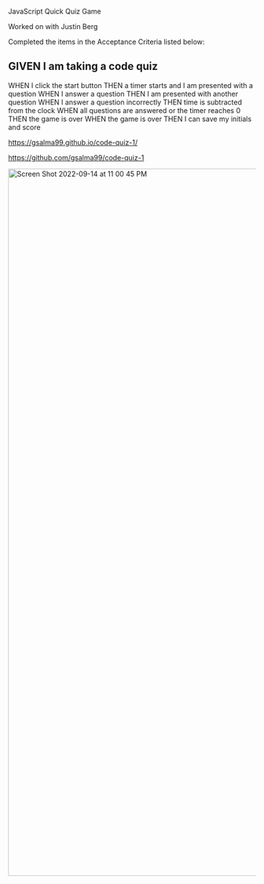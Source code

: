 JavaScript Quick Quiz Game

Worked on with Justin Berg

Completed the items in the Acceptance Criteria listed below:

## GIVEN I am taking a code quiz
WHEN I click the start button
THEN a timer starts and I am presented with a question
WHEN I answer a question
THEN I am presented with another question
WHEN I answer a question incorrectly
THEN time is subtracted from the clock
WHEN all questions are answered or the timer reaches 0
THEN the game is over
WHEN the game is over
THEN I can save my initials and score

https://gsalma99.github.io/code-quiz-1/

https://github.com/gsalma99/code-quiz-1

<img width="1440" alt="Screen Shot 2022-09-14 at 11 00 45 PM" src="https://user-images.githubusercontent.com/110579963/190311294-72878e85-8553-4c0c-b56a-af350e2f66be.png">
